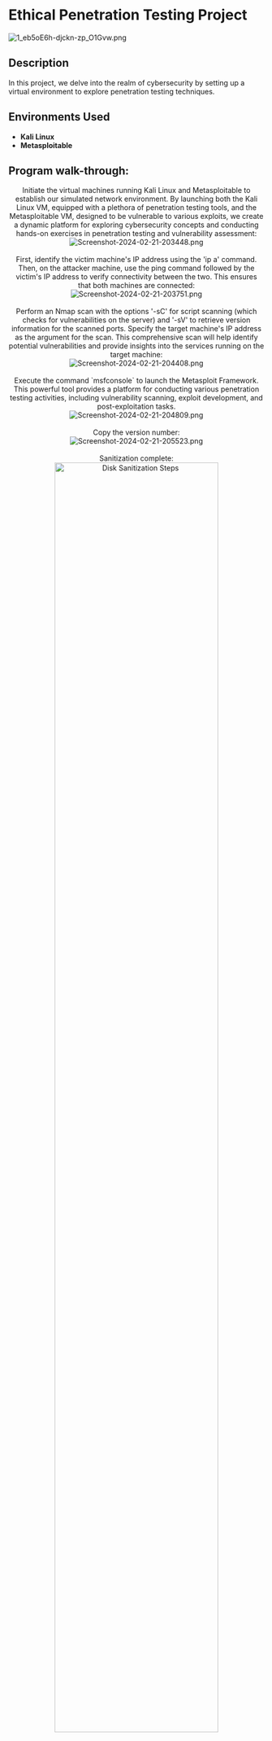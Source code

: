 <h1>Ethical Penetration Testing Project</h1>
<img src="https://img.hotimg.com/1_eb5oE6h-djckn-zp_O1Gvw.png" alt="1_eb5oE6h-djckn-zp_O1Gvw.png" border="0" />
<h2>Description</h2>
In this project, we delve into the realm of cybersecurity by setting up a virtual environment to explore penetration testing techniques. 
<br />

<h2>Environments Used </h2>

- <b>Kali Linux</b> 
- <b>Metasploitable</b>

<h2>Program walk-through:</h2>
<p align="center">
Initiate the virtual machines running Kali Linux and Metasploitable to establish our simulated network environment. By launching both the Kali Linux VM, equipped with a plethora of penetration testing tools, and the Metasploitable VM, designed to be vulnerable to various exploits, we create a dynamic platform for exploring cybersecurity concepts and conducting hands-on exercises in penetration testing and vulnerability assessment: <br/>
<img src="https://img.hotimg.com/Screenshot-2024-02-21-203448.png" alt="Screenshot-2024-02-21-203448.png" border="0" />
<br />
<br />
First, identify the victim machine's IP address using the 'ip a' command. Then, on the attacker machine, use the ping command followed by the victim's IP address to verify connectivity between the two. This ensures that both machines are connected: <br/>
<img src="https://img.hotimg.com/Screenshot-2024-02-21-203751.png" alt="Screenshot-2024-02-21-203751.png" border="0" />
<br />
<br />
Perform an Nmap scan with the options '-sC' for script scanning (which checks for vulnerabilities on the server) and '-sV' to retrieve version information for the scanned ports. Specify the target machine's IP address as the argument for the scan. This comprehensive scan will help identify potential vulnerabilities and provide insights into the services running on the target machine: <br/>
<img src="https://img.hotimg.com/Screenshot-2024-02-21-204408.png" alt="Screenshot-2024-02-21-204408.png" border="0" />
<br />
<br />
Execute the command `msfconsole` to launch the Metasploit Framework. This powerful tool provides a platform for conducting various penetration testing activities, including vulnerability scanning, exploit development, and post-exploitation tasks. <br/>
<img src="https://img.hotimg.com/Screenshot-2024-02-21-204809.png" alt="Screenshot-2024-02-21-204809.png" border="0" />
<br />
<br />
Copy the version number: <br/>
<img src="https://img.hotimg.com/Screenshot-2024-02-21-205523.png" alt="Screenshot-2024-02-21-205523.png" border="0" />
<br />
<br />
Sanitization complete:  <br/>
<img src="https://imgur.com/WO3XErP.png" height="80%" width="80%" alt="Disk Sanitization Steps"/>
<br />
<br />
Observe the wiped disk:  <br/>
<img src="https://i.imgur.com/AeZkvFQ.png" height="80%" width="80%" alt="Disk Sanitization Steps"/>
</p>

<!--
 ```diff
- text in red
+ text in green
! text in orange
# text in gray
@@ text in purple (and bold)@@
```
--!>
